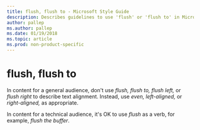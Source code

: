 ```yaml
---
title: flush, flush to - Microsoft Style Guide
description: Describes guidelines to use 'flush' or 'flush to' in Microsoft documents, and provides alternate examples.
author: pallep
ms.author: pallep
ms.date: 01/19/2018
ms.topic: article
ms.prod: non-product-specific
---
```


# flush, flush to

In content for a general audience, don't use *flush, flush to, flush left,* or *flush right* to describe text alignment. Instead, use *even, left-aligned,* or *right-aligned,* as appropriate.

In content for a technical audience, it's OK to use *flush* as a verb, for example, *flush the buffer*.
